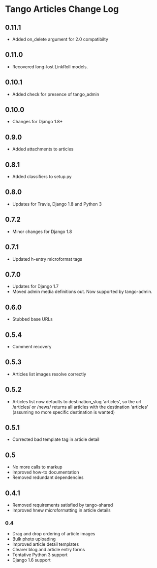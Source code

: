 # Tango Articles Change Log

## 0.11.1
* Added on_delete argument for 2.0 compatibilty

## 0.11.0
* Recovered long-lost LinkRoll models.

## 0.10.1
* Added check for presence of tango_admin

## 0.10.0
* Changes for Django 1.8+

## 0.9.0
* Added attachments to articles

## 0.8.1
* Added classifiers to setup.py

## 0.8.0
* Updates for Travis, Django 1.8 and Python 3

## 0.7.2
* Minor changes for Django 1.8

## 0.7.1
* Updated h-entry microformat tags

## 0.7.0
* Updates for Django 1.7
* Moved admin media definitions out. Now supported by tango-admin.

## 0.6.0
* Stubbed base URLs

## 0.5.4
* Comment recovery

## 0.5.3
* Articles list images resolve correctly

## 0.5.2
* Articles list now defaults to destination_slug 'articles', so the url /articles/ or /news/ returns all articles with the destination 'articles' (assuming no more specific destination is wanted)

## 0.5.1
* Corrected bad template tag in article detail

## 0.5
* No more calls to markup
* Improved how-to documentation
* Removed redundant dependencies

## 0.4.1
* Removed requirements satisfied by tango-shared
* Improved hnew microformatting in article details

### 0.4
* Drag and drop ordering of article images
* Bulk photo uploading
* Improved article detail templates
* Clearer blog and article entry forms
* Tentative Python 3 support
* Django 1.6 support
